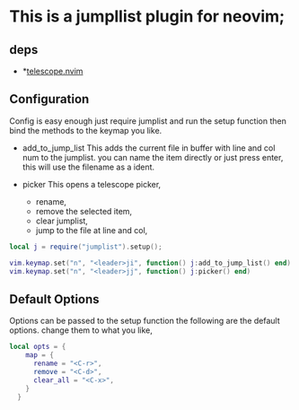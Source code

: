 # This is a jumpllist plugin for neovim;

## deps
- *[telescope.nvim](https://github.com/nvim-telescope/telescope.nvim/tree/master)

## Configuration

Config is easy enough just require jumplist and run the setup function
then bind the methods to the keymap you like.

- add_to_jump_list
    This adds the current file in buffer with line and col num to the jumplist.
    you can name the item directly or just press enter, this will use the filename as a ident.

- picker
    This opens a telescope picker,
    - <C-r> rename,
    - <C-d> remove the selected item,
    - <C-x> clear jumplist,
    - <CR> jump to the file at line and col,

```lua
local j = require("jumplist").setup();

vim.keymap.set("n", "<leader>ji", function() j:add_to_jump_list() end)
vim.keymap.set("n", "<leader>jj", function() j:picker() end)

```

## Default Options

Options can be passed to the setup function 
the following are the default options. change them to what you like,

```lua
local opts = {
    map = {
      rename = "<C-r>",
      remove = "<C-d>",
      clear_all = "<C-x>",
    }
  }

```
